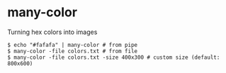 # many-color
Turning hex colors into images

```shell
$ echo "#fafafa" | many-color # from pipe
$ many-color -file colors.txt # from file
$ many-color -file colors.txt -size 400x300 # custom size (default: 800x600)
```
